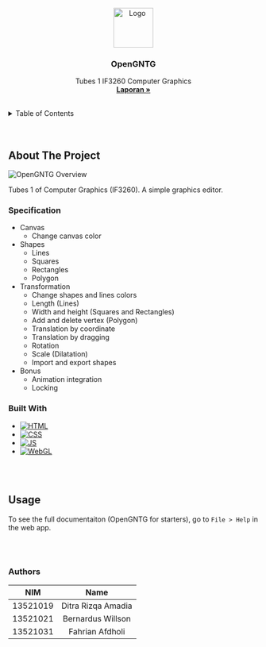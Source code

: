 <!-- LOGO -->
<br />
<div align="center">
  <img src="public/logo-img.png" alt="Logo" height="80">

  <h3 align="center">OpenGNTG</h3>

  <p align="center">
    Tubes 1 IF3260 Computer Graphics
    <br />
    <!-- TODO: add documentaion link -->
    <a href="https://github.com/ditramadia/opengntg-graphic-editor/blob/main/doc/IF3260_OpenGNTG.pdf"><strong>Laporan »</strong></a>
    <br />
    <br />
  </p>
</div>

<!-- TABLE OF CONTENTS -->
<details>
  <summary>Table of Contents</summary>
  <ol>
    <li>
        <a href="#about-the-project">About The Project</a>
        <ul>
            <li><a href="#specification">Specification</a></li>
            <li><a href="#built-with">Built With</a></li>
        </ul>
    </li>
    <li>
        <a href="#usage">Usage</a>
    </li>
    <li>
        <a href="#authors">Author</a>
    </li>
  </ol>
</details>
<br/>
<br/>

<!-- ABOUT THE PROJECT -->
## About The Project

![OpenGNTG Overview][product-overview]

Tubes 1 of Computer Graphics (IF3260). A simple graphics editor.

### Specification

* Canvas
  * Change canvas color
* Shapes
  * Lines
  * Squares
  * Rectangles
  * Polygon
* Transformation
  * Change shapes and lines colors
  * Length (Lines)
  * Width and height (Squares and Rectangles)
  * Add and delete vertex (Polygon)
  * Translation by coordinate
  * Translation by dragging
  * Rotation
  * Scale (Dilatation)
  * Import and export shapes
* Bonus
  <!-- * Convex Hull -->
  * Animation integration
  * Locking

### Built With

* [![HTML][HTML]][HTML-url]
* [![CSS][CSS]][CSS-url]
* [![JS][JS]][JS-url]
* [![WebGL][WebGL]][WebGL-url]

<br/>
<br/>

<!-- USAGE -->
## Usage

To see the full documentaiton (OpenGNTG for starters), go to `File > Help` in the web app.

<br/>
<br/>

<!-- AUTHOR -->

### Authors

| NIM | Name | 
| :---: | :---: |
| 13521019 | Ditra Rizqa Amadia | 
| 13521021 | Bernardus Willson | 
| 13521031 | Fahrian Afdholi | 

<!-- MARKDOWN LINKS & IMAGES -->
<!-- https://www.markdownguide.org/basic-syntax/#reference-style-links -->
[product-overview]: public/product-overview.png
[HTML]: https://img.shields.io/badge/html5-%23E34F26.svg?style=for-the-badge&logo=html5&logoColor=white 
[HTML-url]: https://developer.mozilla.org/en-US/docs/Web/HTML
[CSS]: https://img.shields.io/badge/css3-%231572B6.svg?style=for-the-badge&logo=css3&logoColor=white
[CSS-url]: https://developer.mozilla.org/en-US/docs/Web/css
[JS]: https://img.shields.io/badge/javascript-%23323330.svg?style=for-the-badge&logo=javascript&logoColor=%23F7DF1E
[JS-url]: https://developer.mozilla.org/en-US/docs/Web/JavaScript
[WebGL]: https://img.shields.io/badge/WebGL-990000?logo=webgl&logoColor=white&style=for-the-badge 
[WebGL-url]: https://developer.mozilla.org/en-US/docs/Web/API/WebGL_API